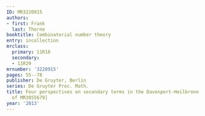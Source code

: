 ```yaml
---
ID: MR3220915
authors:
- first: Frank
  last: Thorne
booktitle: Combinatorial number theory
entry: incollection
mrclass:
  primary: 11R16
  secondary:
  - 11R29
mrnumber: '3220915'
pages: 55--78
publisher: De Gruyter, Berlin
series: De Gruyter Proc. Math.
title: Four perspectives on secondary terms in the Davenport-Heilbronn theorems [reprint
  of MR3055679]
year: '2013'
---
```

